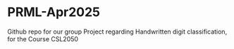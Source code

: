 # PRML-Apr2025
Github repo for our group Project regarding Handwritten digit classification, for the Course CSL2050

